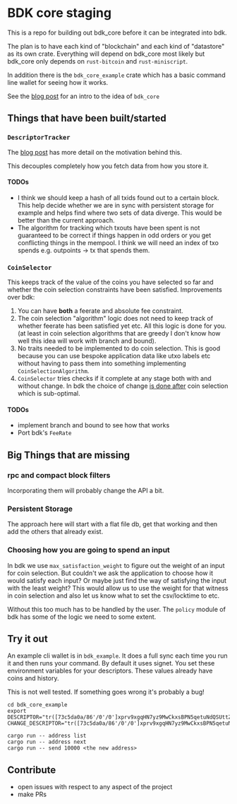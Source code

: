 # BDK core staging

This is a repo for building out bdk_core before it can be integrated into bdk.

The plan is to have each kind of "blockchain" and each kind of "datastore" as its own crate. Everything will depend on bdk_core most likely but bdk_core only depends on `rust-bitcoin` and `rust-miniscript`.

In addition there is the `bdk_core_example` crate which has a basic command line wallet for seeing how it works.

See the [blog post] for an intro to the idea of `bdk_core`

## Things that have been built/started

###  `DescriptorTracker`

The [blog post] has more detail on the motivation behind this.

This decouples completely how you fetch data from how you store it.

#### TODOs

- I think we should keep a hash of all txids found out to a certain block. This help decide whether we are in sync with persistent storage for example and helps find where two sets of data diverge. This would be better than the current approach.
- The algorithm for tracking which txouts have been spent is not guaranteed to be correct if things happen in odd orders or you get conflicting things in the mempool. I think we will need an index of txo spends e.g. outpoints -> tx that spends them.

### `CoinSelector`

This keeps track of the value of the coins you have selected so far and whether the coin selection constraints have been satisfied. Improvements over bdk:

1. You can have **both** a feerate and absolute fee constraint.
2. The coin selection "algorithm" logic does not need to keep track of whether feerate has been satisfied yet etc. All this logic is done for you. (at least in coin selection algorithms that are greedy I don't know how well this idea will work with branch and bound).
3. No traits needed to be implemented to do coin selection. This is good because you can use bespoke application data like utxo labels etc without having to pass them into something implementing `CoinSelectionAlgorithm`.
4. `CoinSelector` tries checks if it complete at any stage both with and without change. In bdk the choice of change [is done after](https://github.com/bitcoindevkit/bdk/issues/147) coin selection which is sub-optimal.

#### TODOs

- implement branch and bound to see how that works
- Port bdk's `FeeRate`

## Big Things that are missing

### rpc and compact block filters

Incorporating them will probably change the API a bit.

### Persistent Storage

The approach here will start with a flat file db, get that working and then add the others that already exist.


### Choosing how you are going to spend an input

In bdk we use `max_satisfaction_weight` to figure out the weight of an input for coin selection. But couldn't we ask the application to choose how it would satisfy each input? Or maybe just find the way of satisfying the input with the least weight? This would allow us to use the weight for that witness in coin selection and also let us know what to set the csv/locktime to etc.

Without this too much has to be handled by the user. The `policy` module of bdk has some of the logic we need to some extent.

## Try it out

An example cli wallet is in `bdk_example`.
It does a full sync each time you run it and then runs your command.
By default it uses signet. You set these environment variables for your descriptors. These values already have coins and history.

This is not well tested. If something goes wrong it's probably a bug!

```
cd bdk_core_example
export DESCRIPTOR="tr([73c5da0a/86'/0'/0']xprv9xgqHN7yz9MwCkxsBPN5qetuNdQSUttZNKw1dcYTV4mkaAFiBVGQziHs3NRSWMkCzvgjEe3n9xV8oYywvM8at9yRqyaZVz6TYYhX98VjsUk/0/*)" CHANGE_DESCRIPTOR="tr([73c5da0a/86'/0'/0']xprv9xgqHN7yz9MwCkxsBPN5qetuNdQSUttZNKw1dcYTV4mkaAFiBVGQziHs3NRSWMkCzvgjEe3n9xV8oYywvM8at9yRqyaZVz6TYYhX98VjsUk/1/*)"

cargo run -- address list
cargo run -- address next
cargo run -- send 10000 <the new address> 
```

## Contribute

- open issues with respect to any aspect of the project
- make PRs



[blog post]: https://bitcoindevkit.org/blog/bdk-core-pt1/
